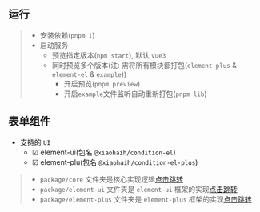 ## 运行

> - 安装依赖(`pnpm i`)
> - 启动服务
>     - 预览指定版本(`npm start`), 默认 `vue3`
>     - 同时预览多个版本(注: 需将所有模块都打包(`element-plus` & `element-el` & `example`))
>         - 开启预览(`pnpm preview`)
>         - 开启`example`文件监听自动重新打包(`pnpm lib`)

## 表单组件

- 支持的 `UI`
    - &#x2611; element-ui(包名 `@xiaohaih/condition-el`)
    - &#x2611; element-plu(包名 `@xiaohaih/condition-el-plus`)

> - `package/core` 文件夹是核心实现逻辑[点击跳转](./package/core/README.md)
> - `package/element-ui` 文件夹是 `element-ui` 框架的实现[点击跳转](./package/element-ui/README.md)
> - `package/element-plus` 文件夹是 `element-plus` 框架的实现[点击跳转](./package/element-plus/README.md)
